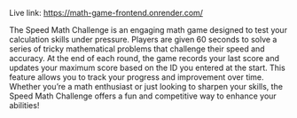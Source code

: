 Live link: https://math-game-frontend.onrender.com/

The Speed Math Challenge is an engaging math game designed to test your calculation skills under pressure. Players are given 60 seconds to solve a series of tricky mathematical problems that challenge their speed and accuracy. At the end of each round, the game records your last score and updates your maximum score based on the ID you entered at the start. This feature allows you to track your progress and improvement over time. Whether you’re a math enthusiast or just looking to sharpen your skills, the Speed Math Challenge offers a fun and competitive way to enhance your abilities!
